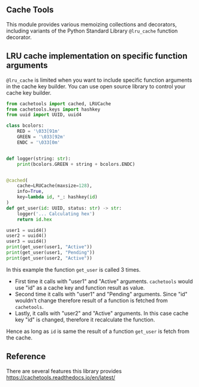 ## Cache Tools
This module provides various memoizing collections and decorators, including variants of the Python Standard Library `@lru_cache` function decorator.


## LRU cache implementation on specific function arguments
`@lru_cache` is limited when you want to include specific function arguments in the cache key builder. You can use open source library to control your cache key builder.

```py
from cachetools import cached, LRUCache
from cachetools.keys import hashkey
from uuid import UUID, uuid4

class bcolors:
    RED = '\033[91m'
    GREEN = '\033[92m'
    ENDC = '\033[0m'


def logger(string: str):
    print(bcolors.GREEN + string + bcolors.ENDC)


@cached(
    cache=LRUCache(maxsize=128), 
    info=True,
    key=lambda id, *_: hashkey(id)
)
def get_user(id: UUID, status: str) -> str:
    logger('... Calculating hex')
    return id.hex

user1 = uuid4()
user2 = uuid4()
user3 = uuid4()
print(get_user(user1, "Active"))
print(get_user(user1, "Pending"))
print(get_user(user2, "Active"))
```

In this example the function `get_user` is called 3 times.
- First time it calls with "user1" and "Active" arguments. `cachetools` would use "id" as a cache key and function result as value.
- Second time it calls with "user1" and "Pending" arguments. Since "id" wouldn't change therefore result of a function is fetched from `cachetools`.
- Lastly, it calls with "user2" and "Active" arguments. In this case cache key "id" is changed, therefore it recalculate the function.

Hence as long as `id` is same the result of a function `get_user` is fetch from the cache.

## Reference
There are several features this library provides https://cachetools.readthedocs.io/en/latest/
